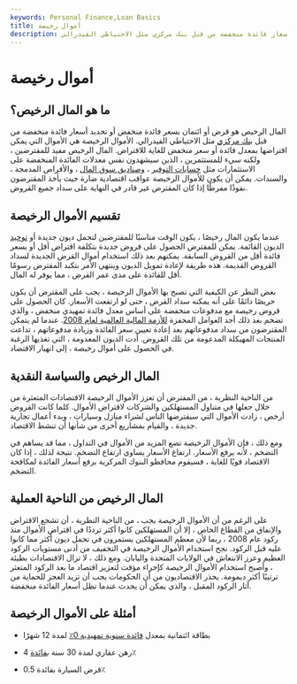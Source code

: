 ```yaml
---
keywords: Personal Finance,Loan Basics
title: أموال رخيصة
description: المال الرخيص هو قرض أو ائتمان بسعر فائدة منخفض ، أو تحديد أسعار فائدة منخفضة من قبل بنك مركزي مثل الاحتياطي الفيدرالي.
---
```


# أموال رخيصة
## ما هو المال الرخيص؟

المال الرخيص هو قرض أو ائتمان بسعر فائدة منخفض أو تحديد أسعار فائدة منخفضة من قبل [بنك مركزي](/centralbank) مثل الاحتياطي الفيدرالي. الأموال الرخيصة هي الأموال التي يمكن اقتراضها بمعدل فائدة أو سعر منخفض للغاية للاقتراض. المال الرخيص مفيد للمقترضين ، ولكنه سيء للمستثمرين ، الذين سيشهدون نفس معدلات الفائدة المنخفضة على الاستثمارات مثل [حسابات التوفير](/savingsaccount) ، [وصناديق سوق المال](/money-marketfund) ، والأقراص المدمجة ، والسندات. يمكن أن يكون للأموال الرخيصة عواقب اقتصادية ضارة حيث يأخذ المقترضون نفوذًا مفرطًا إذا كان المقترض غير قادر في النهاية على سداد جميع القروض.

## تقسيم الأموال الرخيصة

عندما يكون المال رخيصًا ، يكون الوقت مناسبًا للمقترضين لتحمل ديون جديدة أو [توحيد](/consolidate) الديون القائمة. يمكن للمقترض الحصول على قروض جديدة بتكلفة اقتراض أقل أو بسعر فائدة أقل من القروض السابقة. يمكنهم بعد ذلك استخدام أموال القرض الجديدة لسداد القروض القديمة. هذه طريقة لإعادة تمويل الديون وينتهي الأمر بتكبد المقترض رسومًا أقل للفائدة على مدى عمر القرض ، مما يوفر له المال.

بغض النظر عن الكيفية التي تصبح بها الأموال الرخيصة ، يجب على المقترض أن يكون حريصًا دائمًا على أنه يمكنه سداد القرض ، حتى لو ارتفعت الأسعار. كان الحصول على قروض رخيصة مع مدفوعات منخفضة على أساس معدل فائدة تمهيدي منخفض ، والذي تضخم بعد ذلك أحد العوامل المحفزة [للأزمة المالية العالمية لعام 2008](/financial-crisis). عندما لم يتمكن المقترضون من سداد مدفوعاتهم بعد إعادة تعيين سعر الفائدة وزيادة مدفوعاتهم ، تداعت المنتجات المهيكلة المدعومة من تلك القروض. أدت الديون المعدومة ، التي تغذيها الرغبة في الحصول على أموال رخيصة ، إلى انهيار الاقتصاد.

## المال الرخيص والسياسة النقدية

من الناحية النظرية ، من المفترض أن تعزز الأموال الرخيصة الاقتصادات المتعثرة من خلال جعلها في متناول المستهلكين والشركات لاقتراض الأموال. كلما كانت القروض أرخص ، زادت الأموال التي سيقترضها الناس لشراء منازل وسيارات ، وبدء أعمال تجارية جديدة ، والقيام بمشاريع أخرى من شأنها أن تنشط الاقتصاد.

ومع ذلك ، فإن الأموال الرخيصة تضع المزيد من الأموال في التداول ، مما قد يساهم في التضخم ، لأنه يرفع الأسعار. ارتفاع الأسعار يساوي ارتفاع التضخم. نتيجة لذلك ، إذا كان الاقتصاد قويًا للغاية ، فسيقوم محافظو البنوك المركزية برفع أسعار الفائدة لمكافحة التضخم.

## المال الرخيص من الناحية العملية

على الرغم من أن الأموال الرخيصة يجب ، من الناحية النظرية ، أن تشجع الاقتراض والإنفاق من القطاع الخاص ، إلا أن المستهلكين كانوا أكثر ترددًا في اقتراض الأموال منذ ركود عام 2008 ، ربما لأن معظم المستهلكين يستمرون في تحمل ديون أكثر مما كانوا عليه قبل الركود. نجح استخدام الأموال الرخيصة في التخفيف من أدنى مستويات الركود العظيم وعزز الانتعاش في الولايات المتحدة واليابان. ومع ذلك ، لا تزال الاقتصادات بطيئة ، وأصبح استخدام الأموال الرخيصة كإجراء مؤقت لتعزيز اقتصاد ما بعد الركود المتعثر ترتيبًا أكثر ديمومة. يحذر الاقتصاديون من أن الحكومات يجب أن تزيد العجز للحماية من آثار الركود المقبل ، والذي يمكن أن يحدث عندما تظل أسعار الفائدة منخفضة.

## أمثلة على الأموال الرخيصة

- بطاقة ائتمانية بمعدل [فائدة سنوية تمهيدية 0٪](/apr) لمدة 12 شهرًا

- رهن عقاري لمدة 30 سنة [بفائدة](/fixed-rate_mortgage) 4٪

- قرض السيارة بفائدة 0.5٪

